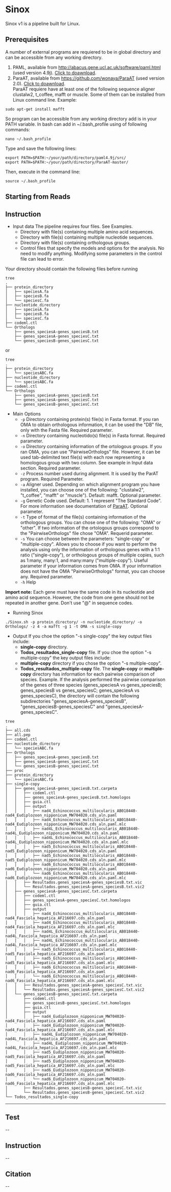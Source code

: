# Sinox
Sinox v1 is a pipeline built for Linux.

## Prerequisites
A number of external programs are requiered to be in global directory and can be accessible from any working directory.
  1. PAML, available from http://abacus.gene.ucl.ac.uk/software/paml.html  (used version 4.9j). [Click to doawnload](http://abacus.gene.ucl.ac.uk/software/paml4.9j.tgz).
  2. ParaAT, available from https://github.com/wonaya/ParaAT (used version 2.0). [Click to doawnload](https://github.com/wonaya/ParaAT/archive/refs/heads/master.zip).    
      ParaAT requiere have at least one of the following sequence aligner clustalw2, t_coffee, mafft or     muscle. Some of them can be installed from Linux command line. Example:
```
sudo apt-get install mafft
```
So program can be accessible from any working directory add is in your PATH variable. In bash can add in ~/.bash_profile using of following commands:
```
nano ~/.bash_profile
```
Type and save the following lines:
```
export PATH=$PATH:~/your/path/directory/paml4.9j/src/
export PATH=$PATH:~/your/path/directory/ParaAT-master/
```
Then, execute in the command line:
```
source ~/.bash_profile
```
## Starting from Reads

## Instruction

- Input data
The pipeline requires four files. See Examples.  
    - Directory with file(s) containing multiple amino acid sequences.  
    - Directory with file(s) containing multiple nucleotide sequences.  
    - Directory with file(s) containing orthologous groups.  
    - Control files that specify the models and options for the analysis. No need to modify anything. Modifying some parameters in the control file can lead to error.  

Your directory should contain the following files before running
```
tree
.
├── protein_directory
│   ├── speciesA.fa
│   ├── speciesB.fa
│   └── speciesC.fa
├── nucleotide_directory
│   ├── speciesA.fa
│   ├── speciesB.fa
│   └── speciesC.fa
├── codeml.ctl
└── Orthologs
    ├── genes_speciesA-genes_speciesB.txt
    ├── genes_speciesA-genes_speciesC.txt
    └── genes_speciesB-genes_speciesC.txt
```

or

```
tree
.
├── protein_directory
│   └── speciesABC.fa
├── nucleotide_directory
│   └── speciesABC.fa
├── codeml.ctl
└── Orthologs
    ├── genes_speciesA-genes_speciesB.txt
    ├── genes_speciesA-genes_speciesC.txt
    └── genes_speciesB-genes_speciesC.txt
```

- Main Options  
  - `-p` Directory containing protein(s) file(s) in Fasta format. If you ran OMA to obtain orthologous information, it can be used the "DB" file, only with the Fasta file. Required parameter.  
  - `-n` Directory containing nucleotido(s) file(s) in Fasta format. Required parameter.    
  - `-o` Directory containing information of the ortologous groups. If you ran OMA, you can use "PairwiseOrthologs" file. However, it can be used tab-delimited text file(s) with each row representing a homologous group with two column. See example in Input data section. Required parameter.  
  - `-z` Process number used during alignment. It is used by the ParAT program. Required Parameter.  
  - `-a` Aligner used. Depending on which alignment program you have installed, you can choose one of the following: "clustalw2", "t_coffee", "mafft" or "muscle"). Default: mafft. Optional parameter.  
  - `-g` Genetic Code used. Default: 1. 1 represent "The Standard Code". For more information see documentation of [ParaAT](https://ngdc.cncb.ac.cn/tools/paraat/doc). Optional parameter.    
  - `-t` Type of format of the file(s) containing information of the orthologous groups. You can chose one of the following: "OMA" or "other". If two information of the ortologous groups correspond to the "PairwiseOrthologs" file chose "OMA". Requerid parameter.     
  - `-s` You can choose between the parameters: "single-copy" or "multiple-copy". Allows you to choose if you want to perform the analysis using only the information of orthologous genes with a 1:1 ratio ("single-copy"), or orthologous groups of multiple copies, such as 1:many, many:1, and many:many ("multiple-copy"). Useful parameter if your information comes from OMA. If your information does not have the OMA "PairwiseOrthologs" format, you can choose any. Required parameter.  
  - `-h` Help  
  
**Import note:** Each gene must have the same code in its nucleotide and amino acid sequence. However, the code from one gene should not be repeated in another gene. Don't use "@" in sequence codes.


 - Running Sinox
```
./Sinox.sh -p protein_directory/ -n nucleotide_directory/ -o Orthologs/ -z 4 -a mafft -g 1 -t OMA -s single-copy
```

  - Output
If you choe the option "-s single-copy" the key output files include:   
    - **single-copy** directory.  
    - **Todos_resultados_single-copy**  file.
If you choe the option "-s multiple-copy" the key output files include: 
    - **multiple-copy** directory if you chose the option "-s multiple-copy".
    - **Todos_resultados_multiple-copy**  file.
The **single-copy** or **multiple-copy** directory has information for each pairwise comparison of species. Example. If the analysis performed the pairwise comparison of the genes of three species (genes_speciesA vs genes_speciesB; genes_speciesB vs genes_speciesC; genes_speciesA vs genes_speciesC), the directory will contain the following subdirectories "genes_speciesA-genes_speciesB", "genes_speciesB-genes_speciesC" and "genes_speciesA-genes_speciesC".

```
tree
.
├── all.cds
├── all.pep
├── codeml.ctl
├── nucleotide_directory
│   └── speciesABC.fa
├── Orthologs
│   ├── genes_speciesA-genes_speciesB.txt
│   ├── genes_speciesA-genes_speciesC.txt
│   └── genes_speciesB-genes_speciesC.txt
├── proc
├── protein_directory
│   └── speciesABC.fa
├── single-copy
│   ├── genes_speciesA-genes_speciesB.txt.carpeta
│   │   ├── codeml.ctl
│   │   ├── genes_speciesA-genes_speciesB.txt.homologos
│   │   ├── guia.ctl
│   │   ├── output
│   │   │   ├── nad4_Echinococcus_multilocularis_AB018440-nad4_Eudiplozoon_nipponicum_MW704020.cds_aln.paml
│   │   │   ├── nad4_Echinococcus_multilocularis_AB018440-nad4_Eudiplozoon_nipponicum_MW704020.cds_aln.paml.mlc
│   │   │   ├── nad4L_Echinococcus_multilocularis_AB018440-nad4L_Eudiplozoon_nipponicum_MW704020.cds_aln.paml
│   │   │   ├── nad4L_Echinococcus_multilocularis_AB018440-nad4L_Eudiplozoon_nipponicum_MW704020.cds_aln.paml.mlc
│   │   │   ├── nad5_Echinococcus_multilocularis_AB018440-nad5_Eudiplozoon_nipponicum_MW704020.cds_aln.paml
│   │   │   ├── nad5_Echinococcus_multilocularis_AB018440-nad5_Eudiplozoon_nipponicum_MW704020.cds_aln.paml.mlc
│   │   │   ├── nad6_Echinococcus_multilocularis_AB018440-nad6_Eudiplozoon_nipponicum_MW704020.cds_aln.paml
│   │   │   └── nad6_Echinococcus_multilocularis_AB018440-nad6_Eudiplozoon_nipponicum_MW704020.cds_aln.paml.mlc
│   │   ├── Resultados.genes_speciesA-genes_speciesB.txt.vic
│   │   └── Resultados.genes_speciesA-genes_speciesB.txt.vic2
│   ├── genes_speciesA-genes_speciesC.txt.carpeta
│   │   ├── codeml.ctl
│   │   ├── genes_speciesA-genes_speciesC.txt.homologos
│   │   ├── guia.ctl
│   │   ├── output
│   │   │   ├── nad4_Echinococcus_multilocularis_AB018440-nad4_Fasciola_hepatica_AF216697.cds_aln.paml
│   │   │   ├── nad4_Echinococcus_multilocularis_AB018440-nad4_Fasciola_hepatica_AF216697.cds_aln.paml.mlc
│   │   │   ├── nad4L_Echinococcus_multilocularis_AB018440-nad4L_Fasciola_hepatica_AF216697.cds_aln.paml
│   │   │   ├── nad4L_Echinococcus_multilocularis_AB018440-nad4L_Fasciola_hepatica_AF216697.cds_aln.paml.mlc
│   │   │   ├── nad5_Echinococcus_multilocularis_AB018440-nad5_Fasciola_hepatica_AF216697.cds_aln.paml
│   │   │   ├── nad5_Echinococcus_multilocularis_AB018440-nad5_Fasciola_hepatica_AF216697.cds_aln.paml.mlc
│   │   │   ├── nad6_Echinococcus_multilocularis_AB018440-nad6_Fasciola_hepatica_AF216697.cds_aln.paml
│   │   │   └── nad6_Echinococcus_multilocularis_AB018440-nad6_Fasciola_hepatica_AF216697.cds_aln.paml.mlc
│   │   ├── Resultados.genes_speciesA-genes_speciesC.txt.vic
│   │   └── Resultados.genes_speciesA-genes_speciesC.txt.vic2
│   └── genes_speciesB-genes_speciesC.txt.carpeta
│       ├── codeml.ctl
│       ├── genes_speciesB-genes_speciesC.txt.homologos
│       ├── guia.ctl
│       ├── output
│       │   ├── nad4_Eudiplozoon_nipponicum_MW704020-nad4_Fasciola_hepatica_AF216697.cds_aln.paml
│       │   ├── nad4_Eudiplozoon_nipponicum_MW704020-nad4_Fasciola_hepatica_AF216697.cds_aln.paml.mlc
│       │   ├── nad4L_Eudiplozoon_nipponicum_MW704020-nad4L_Fasciola_hepatica_AF216697.cds_aln.paml
│       │   ├── nad4L_Eudiplozoon_nipponicum_MW704020-nad4L_Fasciola_hepatica_AF216697.cds_aln.paml.mlc
│       │   ├── nad5_Eudiplozoon_nipponicum_MW704020-nad5_Fasciola_hepatica_AF216697.cds_aln.paml
│       │   ├── nad5_Eudiplozoon_nipponicum_MW704020-nad5_Fasciola_hepatica_AF216697.cds_aln.paml.mlc
│       │   ├── nad6_Eudiplozoon_nipponicum_MW704020-nad6_Fasciola_hepatica_AF216697.cds_aln.paml
│       │   └── nad6_Eudiplozoon_nipponicum_MW704020-nad6_Fasciola_hepatica_AF216697.cds_aln.paml.mlc
│       ├── Resultados.genes_speciesB-genes_speciesC.txt.vic
│       └── Resultados.genes_speciesB-genes_speciesC.txt.vic2
└── Todos_resultados_single-copy
```

---
## Test
--
## Instruction
--
## Citation
--
##

